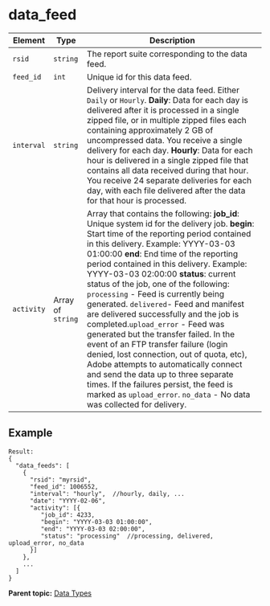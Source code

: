 # data_feed

 

|Element|Type|Description|
|-------|----|-----------|
|`rsid` |`string` | The report suite corresponding to the data feed. |
|`feed_id` |``int`` | Unique id for this data feed. |
|`interval` |`string` | Delivery interval for the data feed. Either `Daily` or `Hourly`. **Daily**: Data for each day is delivered after it is processed in a single zipped file, or in multiple zipped files each containing approximately 2 GB of uncompressed data. You receive a single delivery for each day. **Hourly**: Data for each hour is delivered in a single zipped file that contains all data received during that hour. You receive 24 separate deliveries for each day, with each file delivered after the data for that hour is processed. |
|`activity` |Array of `string` | Array that contains the following: **job_id**: Unique system id for the delivery job. **begin**: Start time of the reporting period contained in this delivery. Example: YYYY-03-03 01:00:00 **end**: End time of the reporting period contained in this delivery. Example: YYYY-03-03 02:00:00 **status**: current status of the job, one of the following: `processing` - Feed is currently being generated. `delivered`- Feed and manifest are delivered successfully and the job is completed.`upload_error` - Feed was generated but the transfer failed. In the event of an FTP transfer failure (login denied, lost connection, out of quota, etc), Adobe attempts to automatically connect and send the data up to three separate times. If the failures persist, the feed is marked as `upload_error`. `no_data` - No data was collected for delivery. |

## Example

```
Result:
{
  "data_feeds": [
    {
      "rsid": "myrsid",
      "feed_id": 1006552,
      "interval": "hourly",  //hourly, daily, ...
      "date": "YYYY-02-06",
      "activity": [{
         "job_id": 4233,
         "begin": "YYYY-03-03 01:00:00",
         "end": "YYYY-03-03 02:00:00",
         "status": "processing"  //processing, delivered, upload_error, no_data
      }]
    },
    ...
  ]
}

```

**Parent topic:** [Data Types](../data_types/c_data_types.md)

